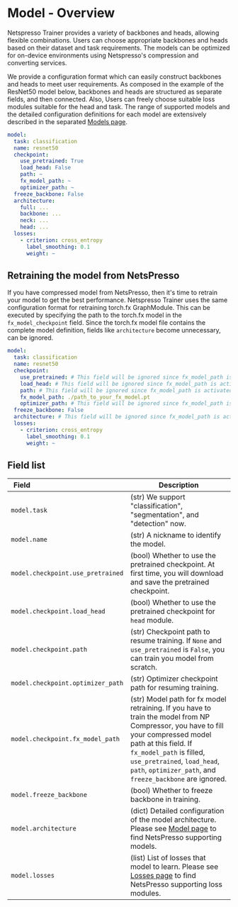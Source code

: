 # Model - Overview

Netspresso Trainer provides a variety of backbones and heads, allowing flexible combinations. Users can choose appropriate backbones and heads based on their dataset and task requirements. The models can be optimized for on-device environments using Netspresso's compression and converting services.

We provide a configuration format which can easily construct backbones and heads to meet user requirements. As composed in the example of the ResNet50 model below, backbones and heads are structured as separate fields, and then connected. Also, Users can freely choose suitable loss modules suitable for the head and task. The range of supported models and the detailed configuration definitions for each model are extensively described in the separated [Models page](../../../models/overview).

```yaml
model:
  task: classification
  name: resnet50
  checkpoint:
    use_pretrained: True
    load_head: False
    path: ~
    fx_model_path: ~
    optimizer_path: ~
  freeze_backbone: False
  architecture:
    full: ...
    backbone: ...
    neck: ...
    head: ...
  losses:
    - criterion: cross_entropy
      label_smoothing: 0.1
      weight: ~
```

## Retraining the model from NetsPresso

If you have compressed model from NetsPresso, then it's time to retrain your model to get the best performance. Netspresso Trainer uses the same configuration format for retraining torch.fx GraphModule. This can be executed by specifying the path to the torch.fx model in the `fx_model_checkpoint` field. Since the torch.fx model file contains the complete model definition, fields like `architecture` become unnecessary, can be ignored.

```yaml
model:
  task: classification
  name: resnet50
  checkpoint:
    use_pretrained: # This field will be ignored since fx_model_path is activated
    load_head: # This field will be ignored since fx_model_path is activated
    path: # This field will be ignored since fx_model_path is activated
    fx_model_path: ./path_to_your_fx_model.pt
    optimizer_path: # This field will be ignored since fx_model_path is activated
  freeze_backbone: False
  architecture: # This field will be ignored since fx_model_path is activated
  losses:
    - criterion: cross_entropy
      label_smoothing: 0.1
      weight: ~
```



## Field list

| Field <img width=200/> | Description |
|---|---|
| `model.task` | (str) We support "classification", "segmentation", and "detection" now. |
| `model.name` | (str) A nickname to identify the model. |
| `model.checkpoint.use_pretrained` | (bool) Whether to use the pretrained checkpoint. At first time, you will download and save the pretrained checkpoint. |
| `model.checkpoint.load_head` | (bool) Whether to use the pretrained checkpoint for `head` module. |
| `model.checkpoint.path` | (str) Checkpoint path to resume training. If `None` and `use_pretrained` is `False`, you can train you model from scratch. |
| `model.checkpoint.optimizer_path` | (str) Optimizer checkpoint path for resuming training. |
| `model.checkpoint.fx_model_path` | (str) Model path for fx model retraining. If you have to train the model from NP Compressor, you have to fill your compressed model path at this field. If `fx_model_path` is filled, `use_pretrained`, `load_head`, `path`, `optimizer_path`, and `freeze_backbone` are ignored. |
| `model.freeze_backbone` | (bool) Whether to freeze backbone in training. |
| `model.architecture` | (dict) Detailed configuration of the model architecture. Please see [Model page](../../../models/overview) to find NetsPresso supporting models. |
| `model.losses` | (list) List of losses that model to learn. Please see [Losses page](../losses/) to find NetsPresso supporting loss modules. |
